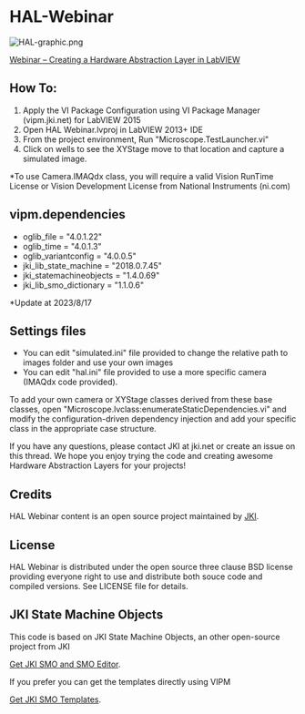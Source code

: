 # HAL-Webinar

![HAL-graphic.png](https://github.com/JKISoftware/HAL-Webinar/blob/master/HAL-graphic.png)

[Webinar – Creating a Hardware Abstraction Layer in LabVIEW](http://blog.jki.net/labview/webinar-creating-a-hardware-abstraction-layer-in-labview/)

## How To: 

1. Apply the VI Package Configuration using VI Package Manager (vipm.jki.net) for LabVIEW 2015
2. Open HAL Webinar.lvproj in LabVIEW 2013+ IDE
3. From the project environment, Run "Microscope.TestLauncher.vi"
4. Click on wells to see the XYStage move to that location and capture a simulated image.

*To use Camera.IMAQdx class, you will require a valid Vision RunTime License or Vision Development License from National Instruments (ni.com)

## vipm.dependencies
- oglib_file = "4.0.1.22"
- oglib_time = "4.0.1.3"
- oglib_variantconfig = "4.0.0.5"
- jki_lib_state_machine = "2018.0.7.45"
- jki_statemachineobjects = "1.4.0.69"
- jki_lib_smo_dictionary = "1.1.0.6"

*Update at 2023/8/17


## Settings files 
- You can edit "simulated.ini" file provided to change the relative path to images folder and use your own images
- You can edit "hal.ini" file provided to use a more specific camera (IMAQdx code provided).

To add your own camera or XYStage classes derived from these base classes, open "Microscope.lvclass:enumerateStaticDependencies.vi" and modify the configuration-driven dependency injection and add your specific class in the appropriate case structure.

If you have any questions, please contact JKI at jki.net or create an issue on this thread.
We hope you enjoy trying the code and creating awesome Hardware Abstraction Layers for your projects!

## Credits

HAL Webinar content is an open source project maintained by [JKI](http://jki.net).

## License

HAL Webinar is distributed under the open source three clause BSD license providing everyone right to use and distribute both souce code and compiled versions. See LICENSE file for details.

## JKI State Machine Objects
This code is based on JKI State Machine Objects, an other open-source project from JKI

[Get JKI SMO and SMO Editor](http://vipm.jki.net/#!/package/jki_lib_smo_editor).

If you prefer you can get the templates directly using VIPM

[Get JKI SMO Templates](http://vipm.jki.net/#!/package/jki_smo_templates).


